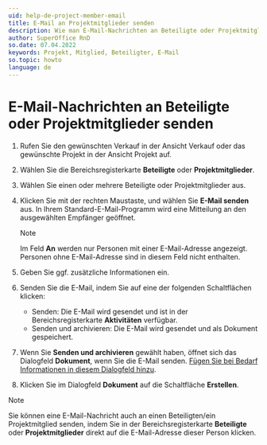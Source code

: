 ```yaml
---
uid: help-de-project-member-email
title: E-Mail an Projektmitglieder senden
description: Wie man E-Mail-Nachrichten an Beteiligte oder Projektmitglieder in SuperOffice senden
author: SuperOffice RnD
so.date: 07.04.2022
keywords: Projekt, Mitglied, Beteiligter, E-Mail
so.topic: howto
language: de
---
```


# E-Mail-Nachrichten an Beteiligte oder Projektmitglieder senden

1. Rufen Sie den gewünschten Verkauf in der Ansicht Verkauf oder das gewünschte Projekt in der Ansicht Projekt auf.

2. Wählen Sie die Bereichsregisterkarte **Beteiligte** oder **Projektmitglieder**.

3. Wählen Sie einen oder mehrere Beteiligte oder Projektmitglieder aus.

4. Klicken Sie mit der rechten Maustaste, und wählen Sie **E-Mail senden** aus. In Ihrem Standard-E-Mail-Programm wird eine Mitteilung an den ausgewählten Empfänger geöffnet.

    > [!NOTE]
    > Im Feld **An** werden nur Personen mit einer E-Mail-Adresse angezeigt. Personen ohne E-Mail-Adresse sind in diesem Feld nicht enthalten.

5. Geben Sie ggf. zusätzliche Informationen ein.

6. Senden Sie die E-Mail, indem Sie auf eine der folgenden Schaltflächen klicken:
    * Senden: Die E-Mail wird gesendet und ist in der Bereichsregisterkarte **Aktivitäten** verfügbar.
    * Senden und archivieren: Die E-Mail wird gesendet und als Dokument gespeichert.

7. Wenn Sie **Senden und archivieren** gewählt haben, öffnet sich das Dialogfeld **Dokument**, wenn Sie die E-Mail senden. [Fügen Sie bei Bedarf Informationen in diesem Dialogfeld hinzu][1].

8. Klicken Sie im Dialogfeld **Dokument** auf die Schaltfläche **Erstellen**.

> [!NOTE]
> Sie können eine E-Mail-Nachricht auch an einen Beteiligten/ein Projektmitglied senden, indem Sie in der Bereichsregisterkarte **Beteiligte** oder **Projektmitglieder** direkt auf die E-Mail-Adresse dieser Person klicken.

<!-- Referenced links -->
[1]: ../../../document/learn/screen/index.md

<!-- Referenced images -->
